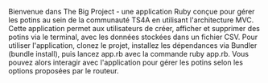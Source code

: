 Bienvenue dans The Big Project - une application Ruby conçue pour gérer les potins au sein de la communauté TS4A en utilisant l'architecture MVC. Cette application permet aux utilisateurs de créer, afficher et supprimer des potins via le terminal, avec les données stockées dans un fichier CSV. Pour utiliser l'application, clonez le projet, installez les dépendances via Bundler (bundle install), puis lancez app.rb avec la commande ruby app.rb. Vous pouvez alors interagir avec l'application pour gérer les potins selon les options proposées par le routeur.